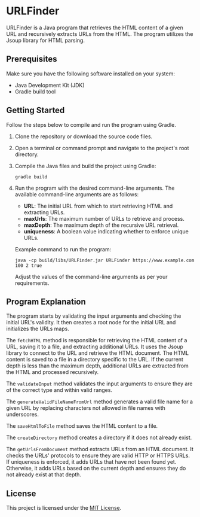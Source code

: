 # URLFinder

URLFinder is a Java program that retrieves the HTML content of a given URL and recursively extracts URLs from the HTML. The program utilizes the Jsoup library for HTML parsing.

## Prerequisites

Make sure you have the following software installed on your system:

- Java Development Kit (JDK)
- Gradle build tool

## Getting Started

Follow the steps below to compile and run the program using Gradle.

1. Clone the repository or download the source code files.

2. Open a terminal or command prompt and navigate to the project's root directory.

3. Compile the Java files and build the project using Gradle:
   ```shell
   gradle build
   ```

4. Run the program with the desired command-line arguments. The available command-line arguments are as follows:
   - **URL**: The initial URL from which to start retrieving HTML and extracting URLs.
   - **maxUrls**: The maximum number of URLs to retrieve and process.
   - **maxDepth**: The maximum depth of the recursive URL retrieval.
   - **uniqueness**: A boolean value indicating whether to enforce unique URLs.

   Example command to run the program:
   ```shell
   java -cp build/libs/URLFinder.jar URLFinder https://www.example.com 100 2 true
   ```

   Adjust the values of the command-line arguments as per your requirements.

## Program Explanation

The program starts by validating the input arguments and checking the initial URL's validity. It then creates a root node for the initial URL and initializes the URLs maps.

The `fetchHTML` method is responsible for retrieving the HTML content of a URL, saving it to a file, and extracting additional URLs. It uses the Jsoup library to connect to the URL and retrieve the HTML document. The HTML content is saved to a file in a directory specific to the URL. If the current depth is less than the maximum depth, additional URLs are extracted from the HTML and processed recursively.

The `validateInput` method validates the input arguments to ensure they are of the correct type and within valid ranges.

The `generateValidFileNameFromUrl` method generates a valid file name for a given URL by replacing characters not allowed in file names with underscores.

The `saveHtmlToFile` method saves the HTML content to a file.

The `createDirectory` method creates a directory if it does not already exist.

The `getUrlsFromDocument` method extracts URLs from an HTML document. It checks the URLs' protocols to ensure they are valid HTTP or HTTPS URLs. If uniqueness is enforced, it adds URLs that have not been found yet. Otherwise, it adds URLs based on the current depth and ensures they do not already exist at that depth.

## License

This project is licensed under the [MIT License](LICENSE).
